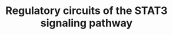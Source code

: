 ---
annotations:
- type: Pathway Ontology
  value: regulatory pathway
- type: Pathway Ontology
  value: Jak-Stat signaling pathway
authors:
- Marvin M2
- DeSl
- Fehrhart
description: STAT3 activation works through phosphorylation on at tyrosine 705 by
  a variety of adaptor kinases (JAK1, JAK2, JAK3, TYK2, SRC), resulting in dimers
  of STAT3 that translocates into the nucleus. Those adaptor kinases can be activated
  by a variety of receptors in response to cytokines or growth factors. Besides, an
  additional phosphate group can be added at serine 727 on each STAT3 (by MAPKs, mTOR,
  PKC), which enhances the transcriptional activity of STAT3 or directs STAT3 towards
  the mitochondria. Inside the nucleus, the STAT3 dimers are regulated by a variety
  of modifying factors, such as acetylation at lysine 685 by histone acetyltransferases,
  methylation at lysine 140 by histone methyltransferases to favor or impair STAT3
  transcriptional activity, respectively. Other regulators of STAT3 include phosphatases
  (such as PTPRD, SOCS3, TRIM28, PIAS3) and miRNAs.
last-edited: 2019-05-23
organisms:
- Homo sapiens
redirect_from:
- /index.php/Pathway:WP4538
- /instance/WP4538
schema-jsonld:
- '@context': https://schema.org/
  '@id': https://wikipathways.github.io/pathways/WP4538.html
  '@type': Dataset
  creator:
    '@type': Organization
    name: WikiPathways
  description: STAT3 activation works through phosphorylation on at tyrosine 705 by
    a variety of adaptor kinases (JAK1, JAK2, JAK3, TYK2, SRC), resulting in dimers
    of STAT3 that translocates into the nucleus. Those adaptor kinases can be activated
    by a variety of receptors in response to cytokines or growth factors. Besides,
    an additional phosphate group can be added at serine 727 on each STAT3 (by MAPKs,
    mTOR, PKC), which enhances the transcriptional activity of STAT3 or directs STAT3
    towards the mitochondria. Inside the nucleus, the STAT3 dimers are regulated by
    a variety of modifying factors, such as acetylation at lysine 685 by histone acetyltransferases,
    methylation at lysine 140 by histone methyltransferases to favor or impair STAT3
    transcriptional activity, respectively. Other regulators of STAT3 include phosphatases
    (such as PTPRD, SOCS3, TRIM28, PIAS3) and miRNAs.
  keywords:
  - MAPK10
  - MAPK3
  - PDGFRB
  - JAK1
  - LIFR
  - MPL
  - GHR
  - MAPK13
  - MAPK9
  - AKT1S1
  - IL11RA
  - SOCS3
  - RPTOR
  - IL22RA1
  - IL10RA
  - MAPK4
  - IL21R
  - TYK2
  - IL2RA
  - CREBBP
  - MAPK12
  - IL2RB
  - MLST8
  - AGTR2
  - SETD7
  - PIAS3
  - IL6R
  - MAPK8
  - CSF2RA
  - CSF3R
  - AGTR1
  - STAT3
  - IFNAR2
  - MAPKAP1
  - EGFR
  - RICTOR
  - PTPRT
  - IL10RB
  - IL2RG
  - F2RL2
  - IFNGR1
  - IL3RA
  - IL20RA
  - PTPRC
  - OSMR
  - CNTFR
  - SRC
  - MAPK6
  - STMN1
  - CSF2RB
  - MAPK15
  - JAK3
  - IL15RA
  - F2R
  - DEPTOR
  - DUSP2
  - IL20RB
  - PDGFRA
  - MTOR
  - IFNGR2
  - MAPK7
  - TRIM28
  - IL12RB2
  - IFNAR1
  - IFNLR1
  - MAPK14
  - MAPK11
  - PTPRD
  - IL9R
  - IL5RA
  - JAK2
  - IL7R
  - IL27RA
  - MAPK1
  - PRKCB
  - CTF1
  - IL6ST
  - F2RL3
  license: CC0
  name: Regulatory circuits of the STAT3 signaling pathway
seo: CreativeWork
title: Regulatory circuits of the STAT3 signaling pathway
wpid: WP4538
---